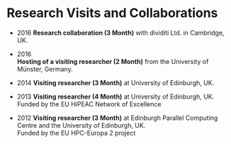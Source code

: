 # Research Visits and Collaborations

* 2016
**Research collaboration (3 Month)** with dividiti Ltd. in Cambridge, UK.

* 2016  
**Hosting of a visiting researcher (2 Month)** from the University of Münster, Germany.

* 2014
**Visiting researcher (3 Month)** at University of Edinburgh, UK.

* 2013
**Visiting researcher (4 Month)** at University of Edinburgh, UK.  
Funded by the EU HiPEAC Network of Excellence

* 2012
**Visiting researcher (3 Month)** at Edinburgh Parallel Computing Centre and the University of Edinburgh, UK.  
Funded by the EU HPC-Europa 2 project